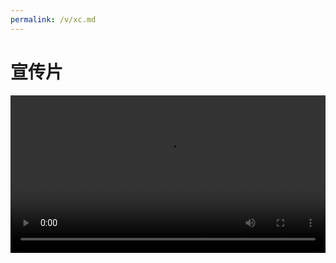 ```yaml
---
permalink: /v/xc.md
---
```


# 宣传片

<video src="https://download.kstore.space/download/11/%E5%AE%A3%E4%BC%A0%E7%89%87.mp4" controls="false" width="100%" height="auto"/>
